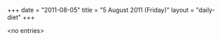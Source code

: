 +++
date = "2011-08-05"
title = "5 August 2011 (Friday)"
layout = "daily-diet"
+++

<p>&lt;no entries&gt;</p>
